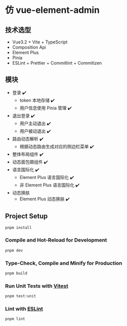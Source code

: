# 仿 vue-element-admin

## 技术选型

- Vue3.2 + Vite + TypeScript
- Composition Api
- Element Plus
- Pinia
- ESLint + Prettier + Commitlint + Commitizen

## 模块

- 登录 ✔️
  - token 本地存储 ✔️
  - 用户信息使用 Pinia 管理 ✔️
- 退出登录 ✔️
  - 用户主动退出 ✔️
  - 用户被动退出 ✔️
- 路由动态解析 ✔️
  - 根据动态路由生成对应的侧边栏菜单 ✔️
- 整体布局组件 ✔️
- 动态面包屑组件 ✔️
- 语言国际化 ✔️
  - Element Plus 语言国际化 ✔️
  - 非 Element Plus 语言国际化 ✔️
- 动态换肤
  - Element Plus 动态换肤 ✔️

## Project Setup

```sh
pnpm install
```

### Compile and Hot-Reload for Development

```sh
pnpm dev
```

### Type-Check, Compile and Minify for Production

```sh
pnpm build
```

### Run Unit Tests with [Vitest](https://vitest.dev/)

```sh
pnpm test:unit
```

### Lint with [ESLint](https://eslint.org/)

```sh
pnpm lint
```
